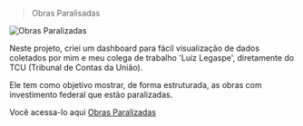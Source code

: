> Obras Paralisadas

![Obras Paralizadas](https://drive.google.com/file/d/1KeEPNbrVsb5GDllsRLj_X7qd5HD5eVYD/view?usp=sharing)

Neste projeto, criei um dashboard para fácil visualização de dados coletados por mim e meu colega de trabalho 'Luiz Legaspe', diretamente do TCU (Tribunal de Contas da União).

Ele tem como objetivo mostrar, de forma estruturada, as obras com investimento federal que estão paralizadas.

Você acessa-lo aqui [Obras Paralizadas](https://datastudio.google.com/reporting/4269985a-f7ba-4641-a663-4bf569c8fdf5)
